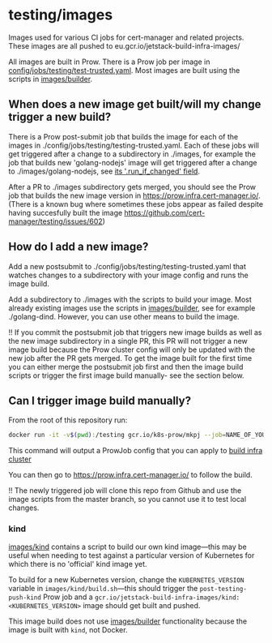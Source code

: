 # testing/images

Images used for various CI jobs for cert-manager and related projects.
These images are all pushed to eu.gcr.io/jetstack-build-infra-images/

All images are built in Prow. There is a Prow job per image in [config/jobs/testing/test-trusted.yaml](../config/jobs/testing/testing-trusted.yaml).
Most images are built using the scripts in [images/builder](./builder).

## When does a new image get built/will my change trigger a new build?

There is a Prow post-submit job that builds the image for each of the images in ./config/jobs/testing/testing-trusted.yaml.
Each of these jobs will get triggered after a change to a subdirectory in ./images, for example the job that builds new 'golang-nodejs' image will get triggered after a change to ./images/golang-nodejs, see [its '.run_if_changed' field](https://github.com/cert-manager/testing/blob/2b87fe6e34ff150042a9a776a85b3e62a20d98dc/config/jobs/testing/testing-trusted.yaml#L176).

After a PR to ./images subdirectory gets merged, you should see the Prow job that builds the new image version in https://prow.infra.cert-manager.io/.
(There is a known bug where sometimes these jobs appear as failed despite having succesfully built the image https://github.com/cert-manager/testing/issues/602)

## How do I add a new image?

Add a new postsubmit to ./config/jobs/testing/testing-trusted.yaml that watches changes to a subdirectory with your image config and runs the image build.

Add a subdirectory to ./images with the scripts to build your image. Most already existing images use the scripts in [images/builder](./builder), see for example ./golang-dind. However, you can use other means to build the image.

!! If you commit the postsubmit job that triggers new image builds as well as the new image subdirectory in a single PR, this PR will not trigger a new image build because the Prow cluster config will only be updated with the new job after the PR gets merged.
To get the image built for the first time you can either merge the postsubmit job first and then the image build scripts or trigger the first image build manually- see the section below.

## Can I trigger image build manually?

From the root of this repository run:

```bash
docker run -it -v$(pwd):/testing gcr.io/k8s-prow/mkpj --job=NAME_OF_YOUR_POSTSUBMIT_JOB--config-path=/testing/config/config.yaml --job-config-path=/testing/config/jobs/testing/testing-trusted.yaml --base-ref=master
```

This command will output a ProwJob config that you can apply to [build infra cluster](../prow/README.md)

You can then go to https://prow.infra.cert-manager.io/ to follow the build.

!! The newly triggered job will clone this repo from Github and use the image scripts from the master branch, so you cannot use it to test local changes.
### kind

[images/kind](./kind) contains a script to build our own kind image—this may be useful when needing to test against a particular version of Kubernetes for which there is no 'official' kind image yet.

To build for a new Kubernetes version, change the `KUBERNETES_VERSION` variable in `images/kind/build.sh`—­this should trigger the `post-testing-push-kind` Prow job and a `gcr.io/jetstack-build-infra-images/kind:<KUBERNETES_VERSION>` image should get built and pushed.

This image build does not use [images/builder](./builder) functionality because the image is built with `kind`, not Docker.
